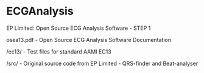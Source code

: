 # ECGAnalysis
EP Limited:  Open Source ECG Analysis Software - STEP 1

osea13.pdf - Open Source ECG Analysis Software Documentation 

/ec13/ - Test files for standard AAMI EC13

/src/  - Original source code from EP Limited - QRS-finder and Beat-analyser
